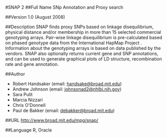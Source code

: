 #SNAP 2
##Full Name
SNp Annotation and Proxy search

##Version
1.0 (August 2008)

##Description
SNAP finds proxy SNPs based on linkage disequilibrium, physical distance and/or membership in more than 15 selected commercial genotyping arrays. Pair-wise linkage disequilibrium is pre-calculated based on phased genotype data from the International HapMap Project . Information about the genotyping arrays is based on data published by the vendors. SNAP also optionally returns current gene and SNP annotations, and can be used to generate graphical plots of LD structure, recombination rate and gene annotation.

##Author
* Robert Handsaker (email: handsake@broad.mit.edu)
* Andrew Johnson (email: johnsonad2@nhlbi.nih.gov)
* Sara Pulit
* Marcia Nizzari
* Chris O'Donnell
* Paul de Bakker (email: debakker@broad.mit.edu)

##URL
http://www.broad.mit.edu/mpg/snap/

##Language
R, Oracle

